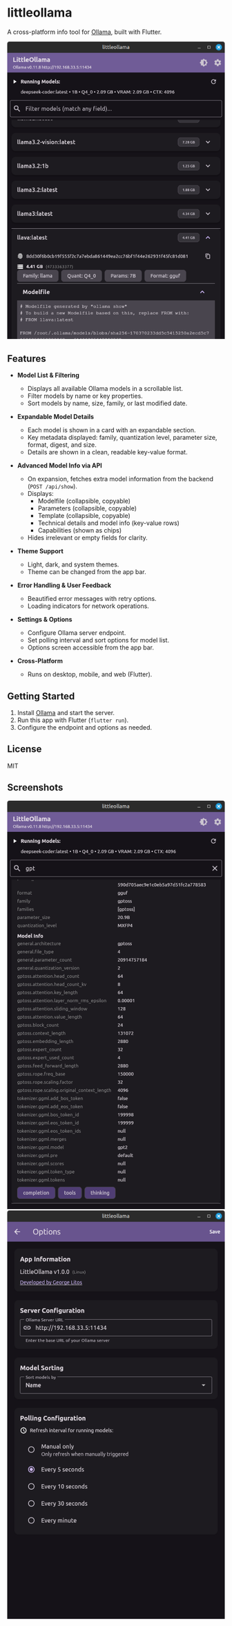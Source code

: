 # littleollama

A cross-platform info tool for [Ollama](https://ollama.com/), built with Flutter.

![Main Screen](screenshots/Screenshot1.png)

## Features

- **Model List & Filtering**
  - Displays all available Ollama models in a scrollable list.
  - Filter models by name or key properties.
  - Sort models by name, size, family, or last modified date.

- **Expandable Model Details**
  - Each model is shown in a card with an expandable section.
  - Key metadata displayed: family, quantization level, parameter size, format, digest, and size.
  - Details are shown in a clean, readable key-value format.

- **Advanced Model Info via API**
  - On expansion, fetches extra model information from the backend (`POST /api/show`).
  - Displays:
    - Modelfile (collapsible, copyable)
    - Parameters (collapsible, copyable)
    - Template (collapsible, copyable)
    - Technical details and model info (key-value rows)
    - Capabilities (shown as chips)
  - Hides irrelevant or empty fields for clarity.

- **Theme Support**
  - Light, dark, and system themes.
  - Theme can be changed from the app bar.

- **Error Handling & User Feedback**
  - Beautified error messages with retry options.
  - Loading indicators for network operations.

- **Settings & Options**
  - Configure Ollama server endpoint.
  - Set polling interval and sort options for model list.
  - Options screen accessible from the app bar.

- **Cross-Platform**
  - Runs on desktop, mobile, and web (Flutter).

## Getting Started

1. Install [Ollama](https://ollama.com/) and start the server.
2. Run this app with Flutter (`flutter run`).
3. Configure the endpoint and options as needed.

## License

MIT

## Screenshots

![Model Details](screenshots/Screenshot2.png)
![Settings](screenshots/Screenshot3.png)
